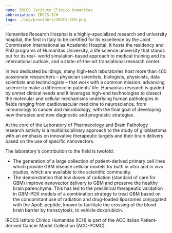 ```yaml
---
name: IRCCS Istituto Clinico Humanitas
abbreviation: IRCCS-ICH
logo: ./img/providers/IRCCS-ICH.png
---
```


Humanitas Research Hospital is a highly-specialized research and university hospital, the first in Italy to be certified for its excellence by the Joint Commission International as Academic Hospital. It hosts the residency and PhD programs of Humanitas University, a life science university that stands out for its real- world simulation-based approach to medical training and its international outlook, and a state-of-the-art translational research center.

In two dedicated buildings, many high-tech laboratories host more than 400 passionate researchers – physician scientists, biologists, physicists, data scientists and technologists – that work with a common mission: advancing science to make a difference in patients’ life. Humanitas research is guided by unmet clinical needs and it leverages high-end technologies to dissect the molecular and cellular mechanisms underlying human pathologies in fields ranging from cardiovascular medicine to neuroscience, from immunology to cancer and microbiology, with the final goal of developing new therapies and new diagnostic and prognostic strategies.

At the core of the Laboratory of Pharmacology and Brain Pathology research activity is a multidisciplinary approach to the study of glioblastoma with an emphasis on innovative therapeutic targets and their brain
delivery based on the use of specific nanovectors. 

The laboratory's contribution to the field is twofold:

- The generation of a large collection of patient-derived primary cell lines which provide GBM disease cellular models for both in vitro and in vivo studies, which are available to the scientific community.
- The demonstration that low doses of radiation (standard of care for GBM) improve nanovector delivery to GBM and preserve the healthy brain parenchyma. This has led to the preclinical therapeutic validation in GBM-PDX models of a combination strategy to treat GBM based on the concomitant use of radiation and drug-loaded liposomes conjugated with the ApoE-peptide, known to facilitate the crossing of the blood brain barrier by transcytosis, to vehicle doxorubicin.

IRCCS Istituto Clinico Humanitas (ICH) is part of the ACC italian Patient-derived Cancer Model Collection (ACC-PCMC).
